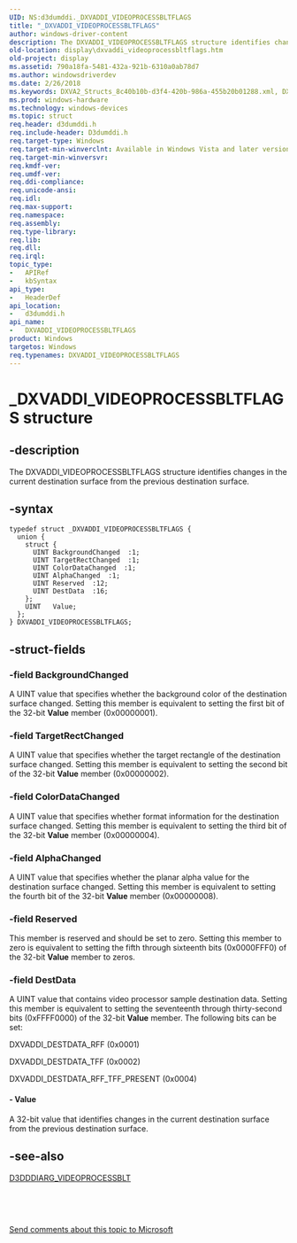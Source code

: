 ```yaml
---
UID: NS:d3dumddi._DXVADDI_VIDEOPROCESSBLTFLAGS
title: "_DXVADDI_VIDEOPROCESSBLTFLAGS"
author: windows-driver-content
description: The DXVADDI_VIDEOPROCESSBLTFLAGS structure identifies changes in the current destination surface from the previous destination surface.
old-location: display\dxvaddi_videoprocessbltflags.htm
old-project: display
ms.assetid: 790a18fa-5481-432a-921b-6310a0ab78d7
ms.author: windowsdriverdev
ms.date: 2/26/2018
ms.keywords: DXVA2_Structs_8c40b10b-d3f4-420b-986a-455b20b01288.xml, DXVADDI_VIDEOPROCESSBLTFLAGS, DXVADDI_VIDEOPROCESSBLTFLAGS structure [Display Devices], _DXVADDI_VIDEOPROCESSBLTFLAGS, d3dumddi/DXVADDI_VIDEOPROCESSBLTFLAGS, display.dxvaddi_videoprocessbltflags
ms.prod: windows-hardware
ms.technology: windows-devices
ms.topic: struct
req.header: d3dumddi.h
req.include-header: D3dumddi.h
req.target-type: Windows
req.target-min-winverclnt: Available in Windows Vista and later versions of the Windows operating systems.
req.target-min-winversvr: 
req.kmdf-ver: 
req.umdf-ver: 
req.ddi-compliance: 
req.unicode-ansi: 
req.idl: 
req.max-support: 
req.namespace: 
req.assembly: 
req.type-library: 
req.lib: 
req.dll: 
req.irql: 
topic_type:
-	APIRef
-	kbSyntax
api_type:
-	HeaderDef
api_location:
-	d3dumddi.h
api_name:
-	DXVADDI_VIDEOPROCESSBLTFLAGS
product: Windows
targetos: Windows
req.typenames: DXVADDI_VIDEOPROCESSBLTFLAGS
---
```


# _DXVADDI_VIDEOPROCESSBLTFLAGS structure


## -description


The DXVADDI_VIDEOPROCESSBLTFLAGS structure identifies changes in the current destination surface from the previous destination surface.


## -syntax


````
typedef struct _DXVADDI_VIDEOPROCESSBLTFLAGS {
  union {
    struct {
      UINT BackgroundChanged  :1;
      UINT TargetRectChanged  :1;
      UINT ColorDataChanged  :1;
      UINT AlphaChanged  :1;
      UINT Reserved  :12;
      UINT DestData  :16;
    };
    UINT   Value;
  };
} DXVADDI_VIDEOPROCESSBLTFLAGS;
````


## -struct-fields




### -field BackgroundChanged

A UINT value that specifies whether the background color of the destination surface changed. Setting this member is equivalent to setting the first bit of the 32-bit <b>Value</b> member (0x00000001).


### -field TargetRectChanged

A UINT value that specifies whether the target rectangle of the destination surface changed. Setting this member is equivalent to setting the second bit of the 32-bit <b>Value</b> member (0x00000002).


### -field ColorDataChanged

A UINT value that specifies whether format information for the destination surface changed. Setting this member is equivalent to setting the third bit of the 32-bit <b>Value</b> member (0x00000004).


### -field AlphaChanged

A UINT value that specifies whether the planar alpha value for the destination surface changed. Setting this member is equivalent to setting the fourth bit of the 32-bit <b>Value</b> member (0x00000008).


### -field Reserved

This member is reserved and should be set to zero. Setting this member to zero is equivalent to setting the fifth through sixteenth bits (0x0000FFF0) of the 32-bit <b>Value</b> member to zeros.


### -field DestData

A UINT value that contains video processor sample destination data. Setting this member is equivalent to setting the seventeenth through thirty-second bits (0xFFFF0000) of the 32-bit <b>Value</b> member. The following bits can be set:

DXVADDI_DESTDATA_RFF (0x0001)

DXVADDI_DESTDATA_TFF (0x0002)

DXVADDI_DESTDATA_RFF_TFF_PRESENT (0x0004) 


#### - Value

A 32-bit value that identifies changes in the current destination surface from the previous destination surface.


## -see-also

<a href="..\d3dumddi\ns-d3dumddi-_d3dddiarg_videoprocessblt.md">D3DDDIARG_VIDEOPROCESSBLT</a>



 

 

<a href="mailto:wsddocfb@microsoft.com?subject=Documentation%20feedback [display\display]:%20DXVADDI_VIDEOPROCESSBLTFLAGS structure%20 RELEASE:%20(2/26/2018)&amp;body=%0A%0APRIVACY STATEMENT%0A%0AWe use your feedback to improve the documentation. We don't use your email address for any other purpose, and we'll remove your email address from our system after the issue that you're reporting is fixed. While we're working to fix this issue, we might send you an email message to ask for more info. Later, we might also send you an email message to let you know that we've addressed your feedback.%0A%0AFor more info about Microsoft's privacy policy, see http://privacy.microsoft.com/en-us/default.aspx." title="Send comments about this topic to Microsoft">Send comments about this topic to Microsoft</a>

